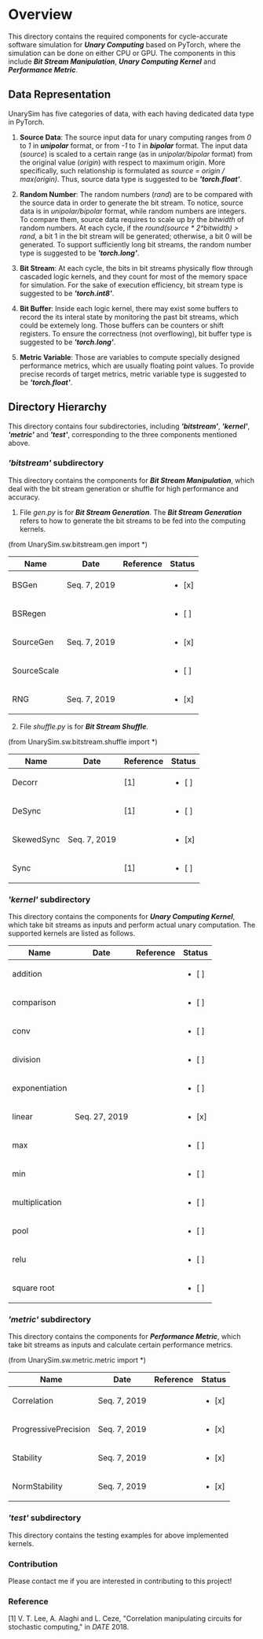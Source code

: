 # Overview
This directory contains the required components for cycle-accurate software simulation for _**Unary Computing**_ based on PyTorch, where the simulation can be done on either CPU or GPU.
The components in this include _**Bit Stream Manipulation**_, _**Unary Computing Kernel**_ and _**Performance Metric**_.

## Data Representation
UnarySim has five categories of data, with each having dedicated data type in PyTorch.

1. **Source Data**: 
The source input data for unary computing ranges from _0_ to _1_ in _**unipolar**_ format, or from _-1_ to _1_ in _**bipolar**_ format. 
The input data (_source_) is scaled to a certain range (as in _unipolar/bipolar_ format) from the original value (_origin_) with respect to maximum origin. 
More specifically, such relationship is formulated as _source = origin / max(origin)_. Thus, source data type is suggested to be _**'torch.float'**_.

2. **Random Number**: 
The random numbers (_rand_) are to be compared with the source data in order to generate the bit stream. To notice, source data is in _unipolar/bipolar_ format, while random numbers are integers. 
To compare them, source data requires to scale up by the _bitwidth_ of random numbers. 
At each cycle, if the _round(source * 2^bitwidth) > rand_, a bit 1 in the bit stream will be generated; otherwise, a bit 0 will be generated. 
To support sufficiently long bit streams, the random number type is suggested to be _**'torch.long'**_.

3. **Bit Stream**: 
At each cycle, the bits in bit streams physically flow through cascaded logic kernels, and they count for most of the memory space for simulation. 
For the sake of execution efficiency, bit stream type is suggested to be _**'torch.int8'**_.

4. **Bit Buffer**: 
Inside each logic kernel, there may exist some buffers to record the its interal state by monitoring the past bit streams, which could be extemely long. 
Those buffers can be counters or shift registers. 
To ensure the correctness (not overflowing), bit buffer type is suggested to be _**'torch.long'**_.

5. **Metric Variable**: 
Those are variables to compute specially designed performance metrics, which are usually floating point values. 
To provide precise records of target metrics, metric variable type is suggested to be _**'torch.float'**_.

## Directory Hierarchy
This directory contains four subdirectories, including _**'bitstream'**_, _**'kernel'**_,  _**'metric'**_ and _**'test'**_, corresponding to the three components mentioned above.

### _'bitstream'_ subdirectory
This directory contains the components for _**Bit Stream Manipulation**_, which deal with the bit stream generation or shuffle for high performance and accuracy.

1. File _gen.py_ is for _**Bit Stream Generation**_. The _**Bit Stream Generation**_ refers to how to generate the bit streams to be fed into the computing kernels.

(from UnarySim.sw.bitstream.gen import \*)

| Name                 | Date          | Reference     | Status                 |
| -------------------- | ------------- | ------------- | ---------------------- |
| BSGen                | Seq. 7, 2019  |               | <ul><li>[x] </li></ul> |
| BSRegen              |               |               | <ul><li>[ ] </li></ul> |
| SourceGen            | Seq. 7, 2019  |               | <ul><li>[x] </li></ul> |
| SourceScale          |               |               | <ul><li>[ ] </li></ul> |
| RNG                  | Seq. 7, 2019  |               | <ul><li>[x] </li></ul> |


2. File _shuffle.py_ is for _**Bit Stream Shuffle**_.

(from UnarySim.sw.bitstream.shuffle import \*)

| Name                 | Date          | Reference     | Status                 |
| -------------------- | ------------- | ------------- | ---------------------- |
| Decorr               |               | [1]           | <ul><li>[ ] </li></ul> |
| DeSync               |               | [1]           | <ul><li>[ ] </li></ul> |
| SkewedSync           | Seq. 7, 2019  |               | <ul><li>[x] </li></ul> |
| Sync                 |               | [1]           | <ul><li>[ ] </li></ul> |


### _'kernel'_ subdirectory
This directory contains the components for _**Unary Computing Kernel**_, which take bit streams as inputs and perform actual unary computation. The supported kernels are listed as follows.

| Name                 | Date          | Reference     | Status                 |
| -------------------- | ------------- | ------------- | ---------------------- |
| addition             |               |               | <ul><li>[ ] </li></ul> |
| comparison           |               |               | <ul><li>[ ] </li></ul> |
| conv                 |               |               | <ul><li>[ ] </li></ul> |
| division             |               |               | <ul><li>[ ] </li></ul> |
| exponentiation       |               |               | <ul><li>[ ] </li></ul> |
| linear               | Seq. 27, 2019 |               | <ul><li>[x] </li></ul> |
| max                  |               |               | <ul><li>[ ] </li></ul> |
| min                  |               |               | <ul><li>[ ] </li></ul> |
| multiplication       |               |               | <ul><li>[ ] </li></ul> |
| pool                 |               |               | <ul><li>[ ] </li></ul> |
| relu                 |               |               | <ul><li>[ ] </li></ul> |
| square root          |               |               | <ul><li>[ ] </li></ul> |


### _'metric'_ subdirectory
This directory contains the components for  _**Performance Metric**_, which take bit streams as inputs and calculate certain performance metrics.

(from UnarySim.sw.metric.metric import \*)

| Name                 | Date          | Reference     | Status                 |
| -------------------- | ------------- | ------------- | ---------------------- |
| Correlation          | Seq. 7, 2019  |               | <ul><li>[x] </li></ul> |
| ProgressivePrecision | Seq. 7, 2019  |               | <ul><li>[x] </li></ul> |
| Stability            | Seq. 7, 2019  |               | <ul><li>[x] </li></ul> |
| NormStability        | Seq. 7, 2019  |               | <ul><li>[x] </li></ul> |


### _'test'_ subdirectory
This directory contains the testing examples for above implemented kernels.


### Contribution
Please contact me if you are interested in contributing to this project!

### Reference
[1] V. T. Lee, A. Alaghi and L. Ceze, "Correlation manipulating circuits for stochastic computing," in _DATE_ 2018.
